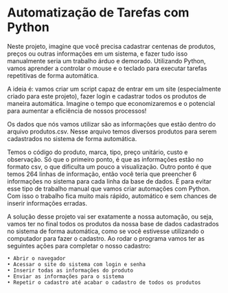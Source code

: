 # Automatização de Tarefas com Python

Neste projeto, imagine que você precisa cadastrar centenas de produtos, preços ou outras informações em um sistema, e fazer tudo isso manualmente seria um trabalho árduo e demorado.
Utilizando Python, vamos aprender a controlar o mouse e o teclado para executar tarefas repetitivas de forma automática. 

A ideia é: vamos criar um script capaz de entrar em um site (especialmente criado para este projeto), fazer login e cadastrar todos os produtos de maneira automática. Imagine o tempo que economizaremos e o potencial para aumentar a eficiência de nossos processos!

Os dados que nós vamos utilizar são as informações que estão dentro do arquivo produtos.csv. Nesse arquivo temos diversos produtos para serem cadastrados no sistema de forma automática.

Temos o código do produto, marca, tipo, preço unitário, custo e observação. Só que o primeiro ponto, é que as informações estão no formato csv, o que dificulta um pouco a visualização. Outro ponto é que temos 264 linhas de informação, então você teria que preencher 6 informações no sistema para cada linha da base de dados. É para evitar esse tipo de trabalho manual que vamos criar automações com Python. Com isso o trabalho fica muito mais rápido, automático e sem chances de inserir informações erradas.

A solução desse projeto vai ser exatamente a nossa automação, ou seja, vamos ter no final todos os produtos da nossa base de dados cadastrados no sistema de forma automática, como se você estivesse utilizando o computador para fazer o cadastro. Ao rodar o programa vamos ter as seguintes ações para completar o nosso cadastro:

    • Abrir o navegador
    • Acessar o site do sistema com login e senha
    • Inserir todas as informações do produto
    • Enviar as informações para o sistema
    • Repetir o cadastro até acabar o cadastro de todos os produtos
